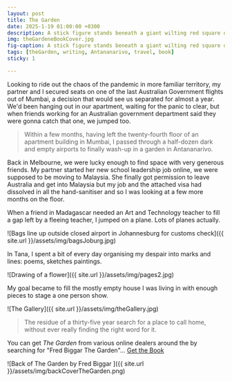 ```yaml
---
layout: post
title: The Garden
date: 2025-1-19 01:00:00 +0300
description: A stick figure stands beneath a giant wilting red square of red. 
img: theGardeneBookCover.jpg 
fig-caption: A stick figure stands beneath a giant wilting red square of red.
tags: [theGarden, writing, Antananarivo, travel, book] 
sticky: 1

---
```

	
Looking to ride out the chaos of the pandemic in more familiar territory, my partner and I secured seats on one of the last Australian Government flights out of Mumbai, a decision that would see us separated for almost a year. We'd been hanging out in our apartment, waiting for the panic to clear, but when friends working for an Australian government department said they were gonna catch that one, we jumped too.

> Within a few months, having left the twenty-fourth floor of an apartment building in Mumbai, I passed through a half-dozen dark and empty airports to finally wash-up in a garden in Antananarivo. 

Back in Melbourne, we were lucky enough to find space with very generous friends. My partner started her new school leadership job online, we were supposed to be moving to Malaysia. She finally got permission to leave Australia and get into Malaysia but my job and the attached visa had dissolved in all the hand-sanitiser and so I was looking at a few more months on the floor.  

When a friend in Madagascar needed an Art and Technology teacher to fill a gap left by a fleeing teacher, I jumped on a plane. Lots of planes actually.

![Bags line up outside closed airport in Johannesburg for customs check]({{ site.url }}/assets/img/bagsJoburg.jpg)

In Tana, I spent a bit of every day organising my despair into marks and lines: poems, sketches paintings.

![Drawing of a flower]({{ site.url }}/assets/img/pages2.jpg)

My goal became to fill the mostly empty house I was living in with enough pieces to stage a one person show. 

![The Gallery]({{ site.url }}/assets/img/theGallery.jpg)

>The  residue of a thirty-five year search for a place to call home, without ever really finding the right word for it. 

You can get *The Garden* from various online dealers around the by searching for "Fred Biggar The Garden"... <a href="https://www.amazon.com/Garden-Fred-M-Biggar/dp/1763681408" target="_blank">Get the Book</a> 

![Back of The Garden by Fred Biggar ]({{ site.url }}/assets/img/backCoverTheGarden.png)